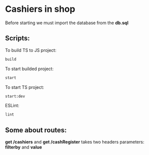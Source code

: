 # Cashiers in shop
Before starting we must import the database from the <b>db.sql</b>
## Scripts:
  To build TS to JS project:
  ```bash
  build
  ``` 
To start builded project:
```bash
start
```
To start TS project:
```bash
start:dev
```
ESLint:
```bash
lint
```
## Some about routes: 
<b>get /cashiers</b> and <b>get /cashRegister</b> takes two headers parameters: <b>filterby</b> and <b>value</b>
